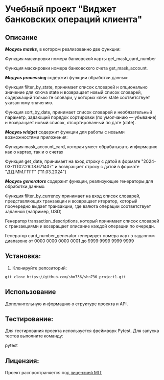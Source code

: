# Учебный проект "Виджет банковских операций клиента"

## Описание

***Модуль masks***, в котором реализованно две функции:

Функция маскировки номера банковской карты get_mask_card_number

Функция маскировки номера банковского счета get_mask_account.

***Модуль processing*** содержит функции обработки данных:

Функция filter_by_state, принимает список словарей и опционально значение для ключа state
и возвращает новый список словарей, содержащий только те словари, у которых ключ 
state соответствует указанному значению.

Функция sort_by_date, принимает список словарей и необязательный параметр, задающий порядок сортировки 
(по умолчанию — убывание) и возвращает новый список, отсортированный по дате (date).

***Модуль widget*** содержит функции для работы с новыми возможностями приложения:

Функция mask_account_card, которая умеет обрабатывать информацию как о картах, так и о счетах

Функция get_date, принимает на вход строку с датой в формате "2024-03-11T02:26:18.671407" и возвращает строку с датой 
в формате "ДД.ММ.ГГГГ" ("11.03.2024")

***Модуль generators*** содержит функции, реализующие генераторы для обработки данных:

Функция filter_by_currency принимает на вход список словарей, представляющих транзакции и возвращает итератор,
который поочередно выдает транзакции, где валюта операции соответствует заданной (например, USD)

Генератор transaction_descriptions, который принимает список словарей с транзакциями и возвращает описание каждой 
операции по очереди.

Генератор card_number_generator генерирует номера карт в заданном диапазоне 
от 0000 0000 0000 0001 до 9999 9999 9999 9999

## Установка:

1. Клонируйте репозиторий:
```
git clone https://github.com/shn736/shn736_project1.git
```

## Использование

Дополнительную информацию о структуре проекта и API.

## Тестирование:

Для тестирования проекта используется фреймворк Pytest. Для запуска тестов выполните команду:

pytest

## Лицензия:

Проект распространяется под [лицензией MIT](LICENSE)
